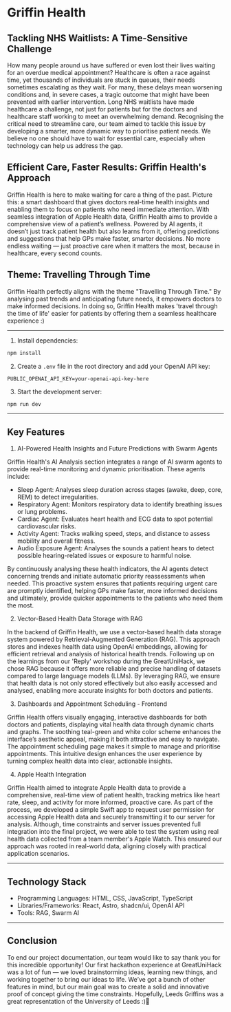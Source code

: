 # Griffin Health

## Tackling NHS Waitlists: A Time-Sensitive Challenge

How many people around us have suffered or even lost their lives waiting for an overdue medical appointment? Healthcare is often a race against time, yet thousands of individuals are stuck in queues, their needs sometimes escalating as they wait. For many, these delays mean worsening conditions and, in severe cases, a tragic outcome that might have been prevented with earlier intervention. Long NHS waitlists have made healthcare a challenge, not just for patients but for the doctors and healthcare staff working to meet an overwhelming demand. Recognising the critical need to streamline care, our team aimed to tackle this issue by developing a smarter, more dynamic way to prioritise patient needs. We believe no one should have to wait for essential care, especially when technology can help us address the gap.

## Efficient Care, Faster Results: Griffin Health's Approach

Griffin Health is here to make waiting for care a thing of the past. Picture this: a smart dashboard that gives doctors real-time health insights and enabling them to focus on patients who need immediate attention. With seamless integration of Apple Health data, Griffin Health aims to provide a comprehensive view of a patient’s wellness. Powered by AI agents, it doesn’t just track patient health but also learns from it, offering predictions and suggestions that help GPs make faster, smarter decisions. No more endless waiting — just proactive care when it matters the most, because in healthcare, every second counts.

## Theme: Travelling Through Time

Griffin Health perfectly aligns with the theme "Travelling Through Time." By analysing past trends and anticipating future needs, it empowers doctors to make informed decisions. In doing so, Griffin Health makes 'travel through the time of life' easier for patients by offering them a seamless healthcare experience :)

---

1. Install dependencies:
```bash
npm install
```

2. Create a `.env` file in the root directory and add your OpenAI API key:
```env
PUBLIC_OPENAI_API_KEY=your-openai-api-key-here
```

3. Start the development server:
```bash
npm run dev
```

---

## Key Features

1. AI-Powered Health Insights and Future Predictions with Swarm Agents

Griffin Health's AI Analysis section integrates a range of AI swarm agents to provide real-time monitoring and dynamic prioritisation. These agents include:

- Sleep Agent: Analyses sleep duration across stages (awake, deep, core, REM) to detect irregularities.
- Respiratory Agent: Monitors respiratory data to identify breathing issues or lung problems.
- Cardiac Agent: Evaluates heart health and ECG data to spot potential cardiovascular risks.
- Activity Agent: Tracks walking speed, steps, and distance to assess mobility and overall fitness.
- Audio Exposure Agent: Analyses the sounds a patient hears to detect possible hearing-related issues or exposure to harmful noise.

By continuously analysing these health indicators, the AI agents detect concerning trends and initiate automatic priority reassessments when needed. This proactive system ensures that patients requiring urgent care are promptly identified, helping GPs make faster, more informed decisions and ultimately, provide quicker appointments to the patients who need them the most.

2. Vector-Based Health Data Storage with RAG

In the backend of Griffin Health, we use a vector-based health data storage system powered by Retrieval-Augmented Generation (RAG). This approach stores and indexes health data using OpenAI embeddings, allowing for efficient retrieval and analysis of historical health trends. Following up on the learnings from our 'Reply' workshop during the GreatUniHack, we chose RAG because it offers more reliable and precise handling of datasets compared to large language models (LLMs). By leveraging RAG, we ensure that health data is not only stored effectively but also easily accessed and analysed, enabling more accurate insights for both doctors and patients.

3. Dashboards and Appointment Scheduling - Frontend

Griffin Health offers visually engaging, interactive dashboards for both doctors and patients, displaying vital health data through dynamic charts and graphs. The soothing teal-green and white color scheme enhances the interface’s aesthetic appeal, making it both attractive and easy to navigate. The appointment scheduling page makes it simple to manage and prioritise appointments. This intuitive design enhances the user experience by turning complex health data into clear, actionable insights.

4. Apple Health Integration

Griffin Health aimed to integrate Apple Health data to provide a comprehensive, real-time view of patient health, tracking metrics like heart rate, sleep, and activity for more informed, proactive care. As part of the process, we developed a simple Swift app to request user permission for accessing Apple Health data and securely transmitting it to our server for analysis. Although, time constraints and server issues prevented full integration into the final project, we were able to test the system using real health data collected from a team member's Apple Watch. This ensured our approach was rooted in real-world data, aligning closely with practical application scenarios.

---

## Technology Stack

- Programming Languages: HTML, CSS, JavaScript, TypeScript
- Libraries/Frameworks: React, Astro, shadcn/ui, OpenAI API
- Tools: RAG, Swarm AI

---

## Conclusion

To end our project documentation, our team would like to say thank you for this incredible opportunity! Our first hackathon experience at GreatUniHack was a lot of fun — we loved brainstorming ideas, learning new things, and working together to bring our ideas to life. We’ve got a bunch of other features in mind, but our main goal was to create a solid and innovative proof of concept giving the time constraints. Hopefully, Leeds Griffins was a great representation of the University of Leeds :)💚

